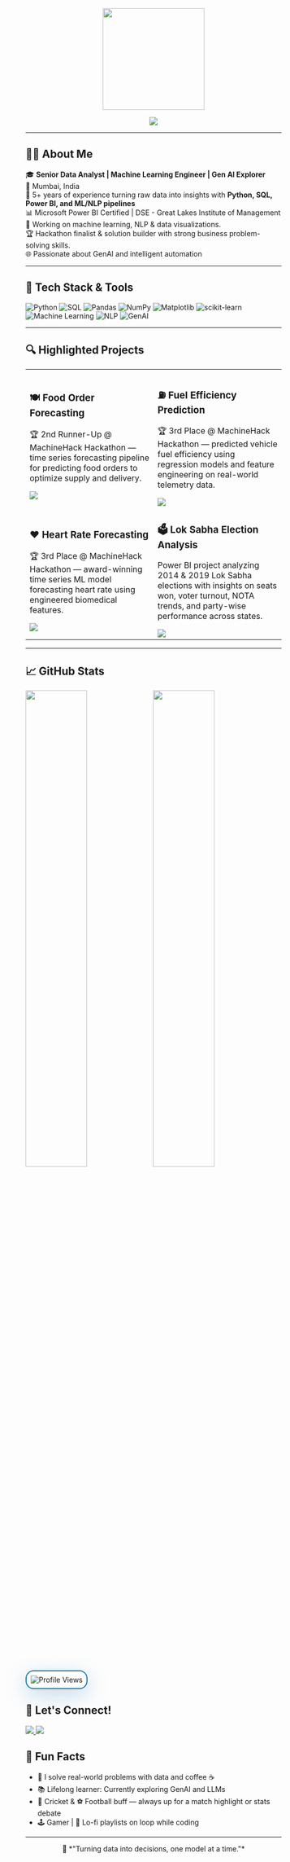 
<p align="center">
  <img src="https://media.giphy.com/media/qgQUggAC3Pfv687qPC/giphy.gif" width="200" />
</p>

<!-- Dark Themed Banner -->
<p align="center">
  <img src="https://readme-typing-svg.demolab.com?font=Fira+Code&weight=500&size=28&pause=1000&color=708090&center=true&vCenter=true&width=800&lines=Hi%2C+I'm+Akshay+Patil+%F0%9F%91%8B;Just+a+guy+who+loves+data+%F0%9F%92%AB;" />
</p>


---

## 👨‍💻 About Me

🎓 **Senior Data Analyst | Machine Learning Engineer | Gen AI Explorer**  
📍 Mumbai, India  
💼 5+ years of experience turning raw data into insights with **Python, SQL, Power BI, and ML/NLP pipelines**  
📊 Microsoft Power BI Certified | DSE - Great Lakes Institute of Management  
🤖 Working on machine learning, NLP & data visualizations.  
🏆 Hackathon finalist & solution builder with strong business problem-solving skills.  
🌐 Passionate about GenAI and intelligent automation  


---

## 🚀 Tech Stack & Tools

![Python](https://img.shields.io/badge/-Python-3776AB?style=for-the-badge&logo=python&logoColor=white)
![SQL](https://img.shields.io/badge/-SQL-4479A1?style=for-the-badge&logo=mysql&logoColor=white)
![Pandas](https://img.shields.io/badge/-Pandas-150458?style=for-the-badge&logo=pandas&logoColor=white)
![NumPy](https://img.shields.io/badge/-NumPy-013243?style=for-the-badge&logo=numpy&logoColor=white)
![Matplotlib](https://img.shields.io/badge/-Matplotlib-11557C?style=for-the-badge&logo=matplotlib&logoColor=white)
![scikit-learn](https://img.shields.io/badge/-Scikit--Learn-F7931E?style=for-the-badge&logo=scikit-learn&logoColor=white)
![Machine Learning](https://img.shields.io/badge/-Machine%20Learning-0A192F?style=for-the-badge&logo=pytorch&logoColor=white)
![NLP](https://img.shields.io/badge/-Natural%20Language%20Processing-ff69b4?style=for-the-badge)
![GenAI](https://img.shields.io/badge/-Generative%20AI-5e60ce?style=for-the-badge&logo=openai&logoColor=white)

---

## 🔍 Highlighted Projects

<table>
  <tr>
    <td width="50%">
      <h3>🍽️ Food Order Forecasting</h3>
      <p>🏆 2nd Runner-Up @ MachineHack Hackathon — time series forecasting pipeline for predicting food orders to optimize supply and delivery.</p>
      <a href="https://github.com/ahpatil11/Machine-Hack-Competition/tree/master/Food%20Order%20Forecasting"><img src="https://img.shields.io/badge/View%20Project-000?style=for-the-badge&logo=github&logoColor=white" /></a>
    </td>
    <td width="50%">
      <h3>⛽ Fuel Efficiency Prediction</h3>
      <p>🏆 3rd Place @ MachineHack Hackathon — predicted vehicle fuel efficiency using regression models and feature engineering on real-world telemetry data.</p>
      <a href="https://github.com/ahpatil11/Machine-Hack-Competition/tree/master/Fuel%20Efficiency%20Prediction%20Challenge"><img src="https://img.shields.io/badge/View%20Project-000?style=for-the-badge&logo=github&logoColor=white" /></a>
    </td>
  </tr>
  <tr>
    <td width="50%">
      <h3>❤️ Heart Rate Forecasting</h3>
      <p>🏆 3rd Place @ MachineHack Hackathon — award-winning time series ML model forecasting heart rate using engineered biomedical features.</p>
      <a href="https://github.com/ahpatil11/Machine-Hack-Competition/tree/master/Heart%20Rate%20Forecasting"><img src="https://img.shields.io/badge/View%20Project-000?style=for-the-badge&logo=github&logoColor=white" /></a>
    </td>
    <td width="50%">
      <h3>🗳️ Lok Sabha Election Analysis</h3>
      <p>Power BI project analyzing 2014 & 2019 Lok Sabha elections with insights on seats won, voter turnout, NOTA trends, and party-wise performance across states.</p>
      <a href="https://github.com/ahpatil11/Power-BI-Projects/tree/main/Lok%20Sabha%20Analysis"><img src="https://img.shields.io/badge/View%20Project-000?style=for-the-badge&logo=github&logoColor=white" /></a>
    </td>
  </tr>
</table>

---

## 📈 GitHub Stats
  <p>
  <img src="https://github-readme-streak-stats.herokuapp.com/?user=ahpatil11&theme=radical" width="49%" />
  <img src="https://github-readme-stats.vercel.app/api?username=ahpatil11&show_icons=true&theme=radical&count_private=true&hide_title=true&hide=issues" width="49%" />
  </p>
<p align="center">
  <div style="display:inline-block; padding:8px; border-radius:16px; background: #ffffff; border:2px solid #0e75b6; box-shadow:0 12px 40px rgba(14,117,182,0.25);">
    <img src="https://komarev.com/ghpvc/?username=ahpatil11&label=Profile%20Views&color=0e75b6&style=flat" alt="Profile Views" />
  </div>
</p>

## 🤝 Let's Connect!

<a href="https://www.linkedin.com/in/ahpatil11" target="_blank">
  <img src="https://img.shields.io/badge/-LinkedIn-0077B5?style=for-the-badge&logo=linkedin&logoColor=white"/>
</a>
<a href="mailto:ahpatil11@gmail.com">
  <img src="https://img.shields.io/badge/-Email-D14836?style=for-the-badge&logo=gmail&logoColor=white"/>
</a>



## 🎯 Fun Facts

- 🧠 I solve real-world problems with data and coffee ☕  
- 📚 Lifelong learner: Currently exploring GenAI and LLMs  
- 🏏 Cricket & ⚽ Football buff — always up for a match highlight or stats debate  
- 🕹️ Gamer | 🎵 Lo-fi playlists on loop while coding  


---

<p align="center">
  📌 *"Turning data into decisions, one model at a time."*
</p>
